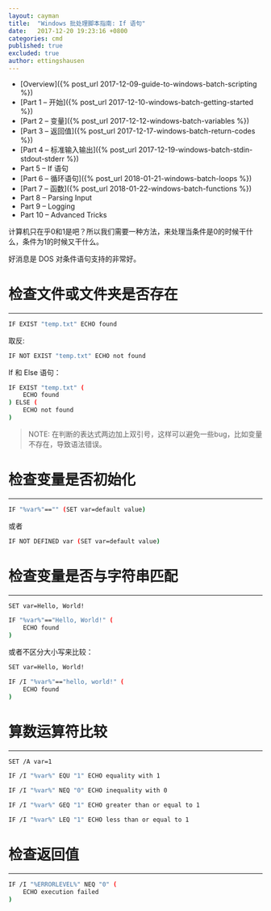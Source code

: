 ```yaml
---
layout: cayman
title:  "Windows 批处理脚本指南: If 语句"
date:   2017-12-20 19:23:16 +0800
categories: cmd
published: true
excluded: true
author: ettingshausen
---   
```


>
+ [Overview]({% post_url 2017-12-09-guide-to-windows-batch-scripting %})
+ [Part 1 – 开始]({% post_url 2017-12-10-windows-batch-getting-started %})
+ [Part 2 – 变量]({% post_url 2017-12-12-windows-batch-variables %})
+ [Part 3 – 返回值]({% post_url 2017-12-17-windows-batch-return-codes %})
+ [Part 4 – 标准输入输出]({% post_url 2017-12-19-windows-batch-stdin-stdout-stderr %})
+ Part 5 – If 语句
+ [Part 6 – 循环语句]({% post_url 2018-01-21-windows-batch-loops %})
+ [Part 7 – 函数]({% post_url 2018-01-22-windows-batch-functions %})
+ Part 8 – Parsing Input
+ Part 9 – Logging
+ Part 10 – Advanced Tricks




计算机只在乎0和1是吧？所以我们需要一种方法，来处理当条件是0的时候干什么，条件为1的时候又干什么。

好消息是 DOS 对条件语句支持的非常好。

# 检查文件或文件夹是否存在
---

```bash
IF EXIST "temp.txt" ECHO found
```

取反: 

```bash
IF NOT EXIST "temp.txt" ECHO not found
```

If 和 Else 语句：

```bash
IF EXIST "temp.txt" (
    ECHO found
) ELSE (
    ECHO not found
)
```

>NOTE: 在判断的表达式两边加上双引号，这样可以避免一些bug，比如变量不存在，导致语法错误。

# 检查变量是否初始化
----

```bash
IF "%var%"=="" (SET var=default value)
```

或者

```bash
IF NOT DEFINED var (SET var=default value)
```

# 检查变量是否与字符串匹配

----

```bash
SET var=Hello, World!

IF "%var%"=="Hello, World!" (
    ECHO found
)
```

或者不区分大小写来比较：

```bash
SET var=Hello, World!

IF /I "%var%"=="hello, world!" (
    ECHO found
)
```

# 算数运算符比较
----

```bash
SET /A var=1

IF /I "%var%" EQU "1" ECHO equality with 1

IF /I "%var%" NEQ "0" ECHO inequality with 0

IF /I "%var%" GEQ "1" ECHO greater than or equal to 1

IF /I "%var%" LEQ "1" ECHO less than or equal to 1
```

# 检查返回值

----

```bash
IF /I "%ERRORLEVEL%" NEQ "0" (
    ECHO execution failed
)
```